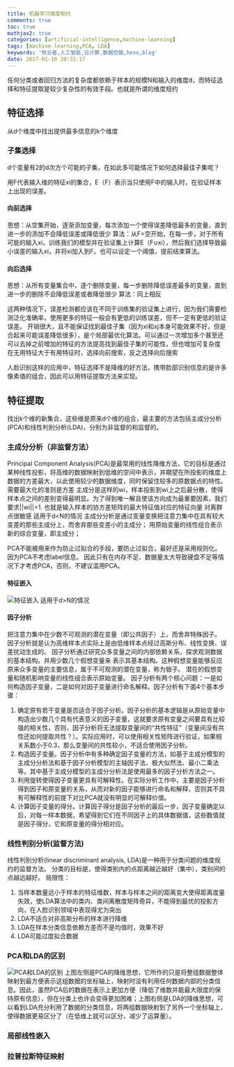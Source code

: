 ```yaml
---
title: 机器学习维度规约
comments: true
toc: true
mathjax2: true
categories: [artificial-intelligence,machine-learning]
tags: [machine-learning,PCA, LDA]
keywords: '牧云者,人工智能,云计算,数据挖掘,hexo,blog'
date: 2017-01-10 20:31:17
---
```

任何分类或者回归方法的复杂度都依赖于样本的规模N和输入的维度d，而特征选择和特征提取是较少复杂性的有效手段。也就是所谓的维度规约
 <!--more-->
## 特征选择
从d个维度中找出提供最多信息的k个维度

### 子集选择
d个变量有2的d次方个可能的子集，在如此多可能情况下如何选择最佳子集呢？

用F代表输入维的特征xi的集合，E（F）表示当只使用F中的输入时，在验证样本上出现的误差。
#### 向前选择
思想：从空集开始，逐渐添加变量，每次添加一个使得误差降低最多的变量，直到进一步的添加不会降低误差或降低很少
算法：从F=空开始，在每一步，对于所有可能的输入xi，训练我们的模型并在验证集上计算E（F∪xi），然后我们选择导致最小误差的输入xi，并将xi加入到F。也可以设定一个阈值，提前结束算法。

#### 向后选择
思想：从所有变量集合中，逐个删除变量，每一步删除降低误差最多的变量，直到进一步的删除不会降低误差或者降低很少
算法：同上相反

这两种情况下，误差检测都应该在不同于训练集的验证集上进行，因为我们需要检测泛化准确率，使用更多的特征一般会有更低的训练误差，但不一定有更低的验证误差。
开销很大，且不能保证找到最佳子集（因为xi和xj本身可能效果不好，但是合起来可能误差降低很多），是个局部最优化算法。可以通过一次增加多个甚至还可以去掉之前增加的特征的方法提高找到最佳子集的可能性，但也增加可复杂度
在无用特征大于有用特征时，选择向前搜索，反之选择向后搜索

人脸识别这样的应用中，特征选择不是降维的好方法，携带脸部识别信息的是许多像素值的组合，因此可以用特征提取方法来实现。

## 特征提取
找出k个维的新集合，这些维是原来d个维的组合，最主要的方法包括主成分分析(PCA)和线性判别分析(LDA)，分别为非监督的和监督的。

### 主成分分析（非监督方法）
Principal Component Analysis(PCA)是最常用的线性降维方法，它的目标是通过某种线性投影，将高维的数据映射到低维的空间中表示，并期望在所投影的维度上数据的方差最大，以此使用较少的数据维度，同时保留住较多的原数据点的特性。
需要最大化的准则是方差
主成分是这样的wi，样本投影到wi上之后最分散，使得样本点之间的差别变得最明显。为了得到唯一解且使该方向成为最重要因素，我们要求||wi||=1.
也就是输入样本的协方差矩阵的最大特征值对应的特征向量
对离群点很敏感
适用于d<N的情况
主成分分析是通过变量变换把注意力集中在具有较大变差的那些主成分上，而舍弃那些变差小的主成分；
用原始变量的线性组合表示新的综合变量，即主成分；

PCA不能被用来作为防止过拟合的手段，要防止过拟合，最好还是采用规则化。因为PCA不考虑label信息。
因此只有在内存不足、数据量太大导致硬盘不足等情况下才考虑PCA，否则，不建议滥用PCA。

#### 特征嵌入
![特征嵌入](/img/特征嵌入.jpg)
适用于d>N的情况

#### 因子分析
把注意力集中在少数不可观测的潜在变量（即公共因子）上，而舍弃特殊因子。
因子分析就是认为高维样本点实际上是由低维样本点经过高斯分布、线性变换、误差扰动生成的。
因子分析通过研究众多变量之间的内部依赖关系，探求观测数据的基本结构。并用少数几个假想变量来 表示其基本结构。这种假想变量能够反应原来众多变量的主要信息，属于不可观测的潜在变量，称为银子。
潜在的假想变量和随机影响变量的线性组合表示原始变量。
因子分析有两个核心问题：一是如何构造因子变量，二是如何对因子变量进行命名解释。因子分析有下面4个基本步骤：
1. 确定原有若干变量是否适合于因子分析。因子分析的基本逻辑是从原始变量中构造出少数几个具有代表意义的因子变量，这就要求原有变量之间要具有比较强的相关性，否则，因子分析将无法提取变量间的“共性特征”（变量间没有共性还如何提取共性？）。实际应用时，可以使用相关性矩阵进行验证，如果相关系数小于0.3，那么变量间的共性较小，不适合使用因子分析。
2. 构造因子变量。因子分析中有多种确定因子变量的方法，如基于主成分模型的主成分分析法和基于因子分析模型的主轴因子法、极大似然法、最小二乘法等。其中基于主成分模型的主成分分析法是使用最多的因子分析方法之一。
3. 利用旋转使得因子变量更具有可解释性。在实际分析工作中，主要是因子分析得到因子和原变量的关系，从而对新的因子能够进行命名和解释，否则其不具有可解释性的前提下对比PCA就没有明显的可解释价值。
4. 计算因子变量的得分。计算因子得分是因子分析的最后一步，因子变量确定以后，对每一样本数据，希望得到它们在不同因子上的具体数据值，这些数值就是因子得分，它和原变量的得分相对应。


### 线性判别分析(监督方法)
线性判别分析(linear discriminant analysis, LDA)是一种用于分类问题的维度规约的监督方法。
分类的目标是，使得类别内的点距离越近越好（集中），类别间的点越远越好。
局限性：
1. 当样本数量远小于样本的特征维数，样本与样本之间的距离变大使得距离度量失效，使LDA算法中的类内、类间离散度矩阵奇异，不能得到最优的投影方向，在人脸识别领域中表现得尤为突出
2. LDA不适合对非高斯分布的样本进行降维
3. LDA在样本分类信息依赖方差而不是均值时，效果不好
4. LDA可能过度拟合数据

### PCA和LDA的区别
![PCA和LDA的区别](/img/PCA和LDA的区别.png)
上图左侧是PCA的降维思想，它所作的只是将整组数据整体映射到最方便表示这组数据的坐标轴上，映射时没有利用任何数据内部的分类信息。因此，虽然PCA后的数据在表示上更加方便（降低了维数并能最大限度的保持原有信息），但在分类上也许会变得更加困难；上图右侧是LDA的降维思想，可以看到LDA充分利用了数据的分类信息，将两组数据映射到了另外一个坐标轴上，使得数据更易区分了（在低维上就可以区分，减少了运算量）。

### 局部线性嵌入

### 拉普拉斯特征映射
